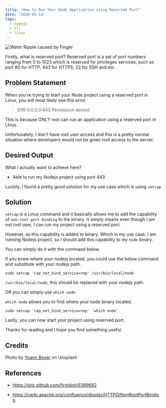 ```yaml
---
title: "How to Run Your Node Application using Reserved Port"
date: "2020-05-13"
tags:
  - nodejs
  - cli
  - linux
---
```


![Water Ripple caused by Finger](https://images.unsplash.com/photo-1483691278019-cb7253bee49f?ixlib=rb-1.2.1&ixid=eyJhcHBfaWQiOjEyMDd9&auto=format&fit=crop&w=1350&q=80)

Firstly, what is reserved port? Reserved port is a set of port numbers ranging from 0 to 1023 which is reserved for privileges services, such as port 80 for HTTP, 443 for HTTPS, 22 for SSH and etc. 

## Problem Statement

When you're trying to start your Node project using a reserved port in Linux, you will most likely see this error.

> ERR 0.0.0.0:443 Permission denied 

This is because ONLY root can run an application using a reserved port in Linux.

Unfortunately, I don't have root user access and this is a pretty normal situation where developers would not be given root access to the server. 

## Desired Output

What I actually want to achieve here? 

- Able to run my Nodejs project using port 443

Luckily, I found a pretty good solution for my use case which is using `setcap`

## Solution

`setcap` is a Linux command and it basically allows me to add the capability of `non-root port binding` to the binary. It simply means even though I am not root user, I can run my project using a reserved port.

However, as this capability is added to binary. Which in my use case, I am running Nodejs project, so I should add this capability to my `node` binary.

You can simply do it with the command below.

If you knew where your nodejs located, you could use the below command and substitute with your nodejs path.

```
sudo setcap 'cap_net_bind_service=+ep' /usr/bin/local/node
```

`/usr/bin/local/node`, this should be replaced with your nodejs path.

OR you can simply use `which node`

`which node` allows you to find where your node binary located. 

```
sudo setcap 'cap_net_bind_service=+ep' `which node`
```

Lastly, you can now start your project using reserved port.

Thanks for reading and I hope you find something useful.

## Credits

Photo by [Yoann Boyer](https://unsplash.com/@yoannboyer?utm_source=unsplash&utm_medium=referral&utm_content=creditCopyText) on Unsplash

## References

- https://gist.github.com/firstdoit/6389682

- https://cwiki.apache.org/confluence/display/HTTPD/NonRootPortBinding